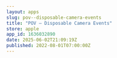 ```yaml
---
layout: apps
slug: pov--disposable-camera-events
title: "POV – Disposable Camera Events"
store: apple
app_id: 1636032890
date: 2025-06-02T21:09:19Z
published: 2022-08-01T07:00:00Z
---
```

